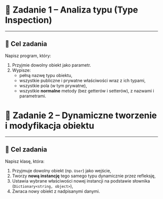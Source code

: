 # 🧩 Zadanie 1 – Analiza typu (Type Inspection)

---

## 🎯 Cel zadania

Napisz program, który:

1. Przyjmie dowolny obiekt jako parametr.
2. Wypisze:
   - pełną nazwę typu obiektu,
   - wszystkie publiczne i prywatne właściwości wraz z ich typami,
   - wszystkie pola (w tym prywatne),
   - wszystkie **normalne** metody (bez getterów i setterów), z nazwami i parametrami.

# 🧩 Zadanie 2 – Dynamiczne tworzenie i modyfikacja obiektu

---

## 🎯 Cel zadania

Napisz klasę, która:

1. Przyjmuje dowolny obiekt (np. `User`) jako wejście,
2. Tworzy **nową instancję** tego samego typu dynamicznie przez refleksję,
3. Ustawia wybrane właściwości nowej instancji na podstawie słownika (`Dictionary<string, object>`),
4. Zwraca nowy obiekt z nadpisanymi danymi.


